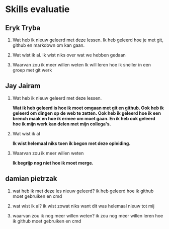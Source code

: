 
# Skills evaluatie

## Eryk Tryba

1. Wat heb ik nieuw geleerd met deze lessen.
    Ik heb geleerd hoe je met git, github en markdown om kan gaan.

2. Wat wist ik al.
    Ik wist niks over wat we hebben gedaan

3. Waarvan zou ik meer willen weten
    Ik will leren hoe ik sneller in een groep met git werk

## Jay Jairam

1. Wat heb ik nieuw geleerd met deze lessen.

    **Wat ik heb geleerd is hoe ik moet omgaan met git en github. Ook heb ik geleerd om dingen op de web te zetten. Ook heb ik geleerd hoe ik een brench maak en hoe ik ermee om moet gaan. En ik heb ook geleerd hoe ik mijn werk kan delen met mijn collega's.**

2. Wat wist ik al

    **Ik wist helemaal niks toen ik begon met deze opleiding.**

3. Waarvan zou ik meer willen weten

    **Ik begrijp nog niet hoe ik moet merge.**

## damian pietrzak

1. wat heb ik met deze les nieuw geleerd?
 ik heb geleerd hoe ik github moet gebruiken en cmd

2. wat wist ik al?
 ik wist zowat niks want dit was helemaal nieuw tot mij

3. waarvan zou ik nog meer willen weten?
 ik zou nog meer willen leren hoe ik github moet gebruiken en cmd
